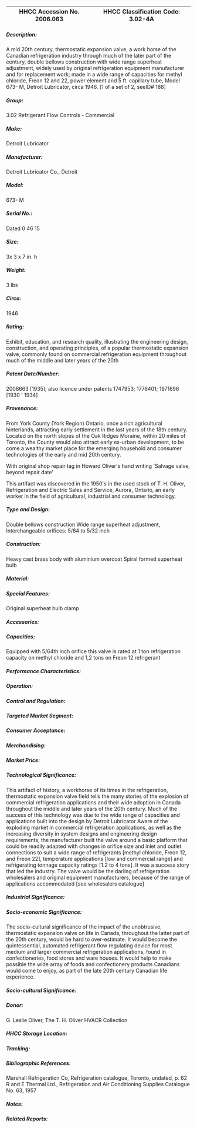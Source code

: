 | **HHCC Accession No. 2006.063** |**HHCC Classification Code:  3.02-4A**|
| ----------- | ----------- |
##### Description:
A mid 20th century, thermostatic expansion valve, a work horse of the Canadian refrigeration industry through much of the later part of the century, double bellows construction with wide range superheat adjustment, widely used by original refrigeration equipment manufacturer and for replacement work; made in a wide range of capacities for methyl chloride, Freon 12 and 22, power element and 5 ft. capillary tube, Model 673- M, Detroit Lubricator, circa 1946. [1 of a set of 2, seeID# 188]
##### Group:
3.02 Refrigerant Flow Controls - Commercial

##### Make:
Detroit Lubricator

##### Manufacturer:
Detroit Lubricator Co., Detroit

##### Model:
673- M

##### Serial No.:
Dated 0 46 15

##### Size:
3x 3 x 7 in. h

##### Weight:
3 lbs

##### Circa:
1946

##### Rating:
Exhibit, education, and research quality, illustrating the engineering design, construction, and operating principles, of a popular thermostatic expansion valve, commonly found on commercial refrigeration equipment throughout much of the middle and later years of the 20th

##### Patent Date/Number:
2008663 [1935]; also licence under patents 1747953; 1776401; 1971696 [1930 ' 1934]

##### Provenance:
From York County (York Region) Ontario, once a rich agricultural hinterlands, attracting early settlement in the last years of the 18th century. Located on the north slopes of the Oak Ridges Moraine, within 20 miles of Toronto, the County would also attract early ex-urban development, to be come a wealthy market place for the emerging household and consumer technologies of the early and mid 20th century. 

With original shop repair tag in Howard Oliver's hand writing 'Salvage valve, beyond repair date'

This artifact was discovered in the 1950's in the used stock of T. H. Oliver, Refrigeration and Electric Sales and Service, Aurora, Ontario, an early worker in the field of agricultural, industrial and consumer technology.

##### Type and Design:
Double bellows construction
Wide range superheat adjustment,
Interchangeable orifices: 5/64 to 5/32 inch

##### Construction:
Heavy cast brass body with aluminium overcoat
Spiral formed superheat bulb

##### Material:


##### Special Features:
Original superheat bulb clamp

##### Accessories:


##### Capacities:
Equipped with 5/64th inch orifice this valve is rated at 1 ton refrigeration capacity on methyl chloride and 1,2 tons on Freon 12 refrigerant

##### Performance Characteristics:


##### Operation:


##### Control and Regulation:


##### Targeted Market Segment:


##### Consumer Acceptance:


##### Merchandising:


##### Market Price:


##### Technological Significance:
This artifact of history, a workhorse of its times in the refrigeration, thermostatic expansion valve field tells the many stories of the explosion of commercial refrigeration applications and their wide adoption in Canada throughout the middle and later years of the 20th century.
Much of the success of this technology was due to the wide range of capacities and applications built into the design by Detroit Lubricator
Aware of the exploding market in commercial refrigeration applications, as well as the increasing diversity in system designs and engineering design requirements, the manufacturer built the valve around a basic platform that could be readily adapted with changes in orifice size and inlet and outlet connections to suit a wide range of refrigerants [methyl chloride, Freon 12, and Freon 22], temperature applications [low and commercial range] and refrigerating tonnage capacity ratings [1.2 to 4 tons]. It was a success story that led the industry. 
The valve would be the darling of refrigeration wholesalers and original equipment manufacturers, because of the range of applications accommodated  [see wholesalers catalogue]

##### Industrial Significance:


##### Socio-economic Significance:
The socio-cultural significance of the impact of the unobtrusive, thermostatic  expansion valve on life in Canada, throughout the latter part of the 20th century, would be hard to over-estimate. 
It would become the quintessential, automated refrigerant flow regulating device for most medium and larger commercial refrigeration applications, found in confectioneries, food stores and ware houses. It would help to make possible the wide array of foods and confectionery products Canadians would come to enjoy, as part of the late 20th century Canadian life experience.

##### Socio-cultural Significance:


##### Donor:
G. Leslie Oliver, The T. H. Oliver HVACR Collection

##### HHCC Storage Location:


##### Tracking:


##### Bibliographic References:
Marshall Refrigeration Co, Refrigeration catalogue, Toronto, undated, p. 62
 R and E Thermal Ltd., Refrigeration and Air Conditioning Supplies Catalogue No. 63, 1957

##### Notes:


##### Related Reports:

